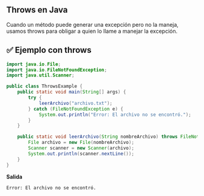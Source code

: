## Throws en Java
Cuando un método puede generar una excepción pero no la maneja,
usamos throws para obligar a quien lo llame a manejar la excepción.

## ✅ Ejemplo con throws
```java
import java.io.File;
import java.io.FileNotFoundException;
import java.util.Scanner;

public class ThrowsExample {
    public static void main(String[] args) {
        try {
            leerArchivo("archivo.txt");
        } catch (FileNotFoundException e) {
            System.out.println("Error: El archivo no se encontró.");
        }
    }

    public static void leerArchivo(String nombreArchivo) throws FileNotFoundException {
        File archivo = new File(nombreArchivo);
        Scanner scanner = new Scanner(archivo);
        System.out.println(scanner.nextLine());
    }
}
```

**Salida**
```sh
Error: El archivo no se encontró.
```